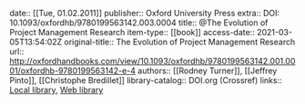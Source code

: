 date:: [[Tue, 01.02.2011]]
publisher:: Oxford University Press
extra:: DOI: 10.1093/oxfordhb/9780199563142.003.0004
title:: @The Evolution of Project Management Research
item-type:: [[book]]
access-date:: 2021-03-05T13:54:02Z
original-title:: The Evolution of Project Management Research
url:: http://oxfordhandbooks.com/view/10.1093/oxfordhb/9780199563142.001.0001/oxfordhb-9780199563142-e-4
authors:: [[Rodney Turner]], [[Jeffrey Pinto]], [[Christophe Bredillet]]
library-catalog:: DOI.org (Crossref)
links:: [Local library](zotero://select/library/items/W6V7LYG3), [Web library](https://www.zotero.org/users/6520516/items/W6V7LYG3)
